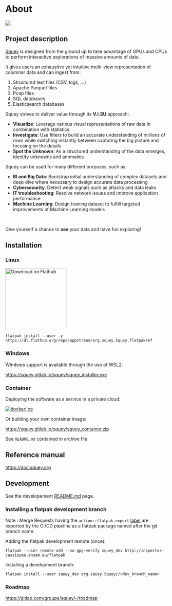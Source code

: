 # About

![](https://gitlab.com/squey/squey/-/raw/main/buildstream/files/screenshots/squey_screenshot.png)

## Project description

<!-- project_description_start -->

<p><a href="https://squey.org">Squey</a> is designed from the ground up to take advantage of GPUs and CPUs to perform interactive explorations of massive amounts of data.</p>

<p>It gives users an exhaustive yet intuitive multi-view representation of columnar data and can ingest from:</p>
<ol>
    <li>Structured text files (CSV, logs, ...)</li>
    <li>Apache Parquet files</li>
    <li>Pcap files</li>
    <li>SQL databases</li>
    <li>Elasticsearch databases</li>
</ol>

<p>Squey strives to deliver value through its <b>V.I.SU</b> approach:</p>

<ul>
  <li><b>Visualize</b>: Leverage various visual representations of raw data in combination with statistics</li>
  <li><b>Investigate</b>: Use filters to build an accurate understanding of millions of rows while switching instantly between capturing the big picture and focusing on the details</li>
  <li><b>Spot the Unknown</b>: As a structured understanding of the data emerges, identify unknowns and anomalies</li>
</ul>

<p>Squey can be used for many different purposes, such as:</p>
<ul>
    <li><b>BI and Big Data</b>: Bootstrap initial understanding of complex datasets and deep dive where necessary to design accurate data processing</li>
    <li><b>Cybersecurity</b>: Detect weak signals such as attacks and data leaks</li>
    <li><b>IT troubleshooting</b>: Resolve network issues and improve application performance</li>
    <li><b>Machine Learning</b>: Design training dataset to fulfill targeted improvements of Machine Learning models</li>
</ul>

<br>
<p>Give yourself a chance to <b>see</b> your data and have fun exploring!</p>

<!-- project_description_end -->

## Installation

### Linux

<a href='https://flathub.org/apps/details/org.squey.Squey'><img width='190px' alt='Download on Flathub' src='https://flathub.org/assets/badges/flathub-badge-en.png'/></a>

```
flatpak install --user -y https://dl.flathub.org/repo/appstream/org.squey.Squey.flatpakref
```

### Windows

Windows support is available through the use of WSL2:

https://squey.gitlab.io/squey/squey_installer.exe

### Container

Deploying the software as a service in a private cloud:

[![dockeri.co](https://dockerico.blankenship.io/image/squey/squey)](https://hub.docker.com/r/squey/squey)


Or building your own container image:

https://squey.gitlab.io/squey/squey_container.zip


See ```README.md``` contained in archive file

## Reference manual

https://doc.squey.org

## Development

See the developement [README.md](buildstream/README.md) page.

### Installing a flatpak development branch

Note : Merge Requests having the `action::flatpak_export` [label](https://gitlab.com/squey/squey/-/labels#) are exported by the CI/CD pipeline as a flatpak package named after the git branch name.

Adding the flatpak development remote (once):
```
flatpak --user remote-add --no-gpg-verify squey_dev http://inspector-cassiopee.ensam.eu/flatpak
```
Installing a development branch:
```
flatpak install --user squey_dev org.squey.Squey//<dev_branch_name>
```

### Roadmap

https://gitlab.com/groups/squey/-/roadmap